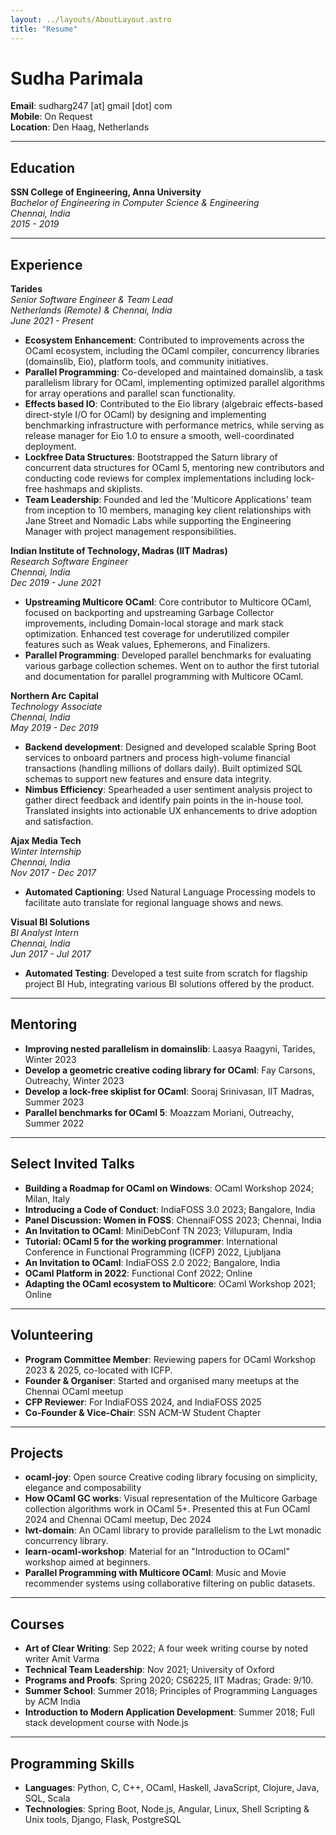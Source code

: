 ```yaml
---
layout: ../layouts/AboutLayout.astro
title: "Resume"
---
```


# Sudha Parimala  
**Email**: sudharg247 [at] gmail [dot] com  
**Mobile**: On Request  
**Location**: Den Haag, Netherlands  

---

## Education  

**SSN College of Engineering, Anna University**  
*Bachelor of Engineering in Computer Science & Engineering*  
*Chennai, India*  
*2015 - 2019*  

---

## Experience  

**Tarides**  
*Senior Software Engineer & Team Lead*  
*Netherlands (Remote) & Chennai, India*  
*June 2021 - Present*  

- **Ecosystem Enhancement**: Contributed to improvements across the OCaml ecosystem, including the OCaml compiler, concurrency libraries (domainslib, Eio), platform tools, and community initiatives.  
- **Parallel Programming**: Co-developed and maintained domainslib, a task parallelism library for OCaml, implementing optimized parallel algorithms for array operations and parallel scan functionality.  
- **Effects based IO**: Contributed to the Eio library (algebraic effects-based direct-style I/O for OCaml) by designing and implementing benchmarking infrastructure with performance metrics, while serving as release manager for Eio 1.0 to ensure a smooth, well-coordinated deployment.  
- **Lockfree Data Structures**: Bootstrapped the Saturn library of concurrent data structures for OCaml 5, mentoring new contributors and conducting code reviews for complex implementations including lock-free hashmaps and skiplists.  
- **Team Leadership**: Founded and led the 'Multicore Applications' team from inception to 10 members, managing key client relationships with Jane Street and Nomadic Labs while supporting the Engineering Manager with project management responsibilities.  

**Indian Institute of Technology, Madras (IIT Madras)**  
*Research Software Engineer*  
*Chennai, India*  
*Dec 2019 - June 2021*  

- **Upstreaming Multicore OCaml**: Core contributor to Multicore OCaml, focused on backporting and upstreaming Garbage Collector improvements, including Domain-local storage and mark stack optimization. Enhanced test coverage for underutilized compiler features such as Weak values, Ephemerons, and Finalizers.  
- **Parallel Programming**: Developed parallel benchmarks for evaluating various garbage collection schemes. Went on to author the first tutorial and documentation for parallel programming with Multicore OCaml.  

**Northern Arc Capital**  
*Technology Associate*  
*Chennai, India*  
*May 2019 - Dec 2019*  

- **Backend development**: Designed and developed scalable Spring Boot services to onboard partners and process high-volume financial transactions (handling millions of dollars daily). Built optimized SQL schemas to support new features and ensure data integrity.  
- **Nimbus Efficiency**: Spearheaded a user sentiment analysis project to gather direct feedback and identify pain points in the in-house tool. Translated insights into actionable UX enhancements to drive adoption and satisfaction.  

**Ajax Media Tech**  
*Winter Internship*  
*Chennai, India*  
*Nov 2017 - Dec 2017*  

- **Automated Captioning**: Used Natural Language Processing models to facilitate auto translate for regional language shows and news.  

**Visual BI Solutions**  
*BI Analyst Intern*  
*Chennai, India*  
*Jun 2017 - Jul 2017*  

- **Automated Testing**: Developed a test suite from scratch for flagship project BI Hub, integrating various BI solutions offered by the product.  

---

## Mentoring  

- **Improving nested parallelism in domainslib**: Laasya Raagyni, Tarides, Winter 2023  
- **Develop a geometric creative coding library for OCaml**: Fay Carsons, Outreachy, Winter 2023  
- **Develop a lock-free skiplist for OCaml**: Sooraj Srinivasan, IIT Madras, Summer 2023  
- **Parallel benchmarks for OCaml 5**: Moazzam Moriani, Outreachy, Summer 2022  

---

## Select Invited Talks  

- **Building a Roadmap for OCaml on Windows**: OCaml Workshop 2024; Milan, Italy  
- **Introducing a Code of Conduct**: IndiaFOSS 3.0 2023; Bangalore, India  
- **Panel Discussion: Women in FOSS**: ChennaiFOSS 2023; Chennai, India  
- **An Invitation to OCaml**: MiniDebConf TN 2023; Villupuram, India  
- **Tutorial: OCaml 5 for the working programmer**: International Conference in Functional Programming (ICFP) 2022, Ljubljana  
- **An Invitation to OCaml**: IndiaFOSS 2.0 2022; Bangalore, India  
- **OCaml Platform in 2022**: Functional Conf 2022; Online  
- **Adapting the OCaml ecosystem to Multicore**: OCaml Workshop 2021; Online  

---

## Volunteering  

- **Program Committee Member**: Reviewing papers for OCaml Workshop 2023 & 2025, co-located with ICFP.  
- **Founder & Organiser**: Started and organised many meetups at the Chennai OCaml meetup  
- **CFP Reviewer**: For IndiaFOSS 2024, and IndiaFOSS 2025  
- **Co-Founder & Vice-Chair**: SSN ACM-W Student Chapter  

---

## Projects  

- **ocaml-joy**: Open source Creative coding library focusing on simplicity, elegance and composability  
- **How OCaml GC works**: Visual representation of the Multicore Garbage collection algorithms work in OCaml 5+. Presented this at Fun OCaml 2024 and Chennai OCaml meetup, Dec 2024  
- **lwt-domain**: An OCaml library to provide parallelism to the Lwt monadic concurrency library.  
- **learn-ocaml-workshop**: Material for an "Introduction to OCaml" workshop aimed at beginners.  
- **Parallel Programming with Multicore OCaml**: Music and Movie recommender systems using collaborative filtering on public datasets.  

---

## Courses  

- **Art of Clear Writing**: Sep 2022; A four week writing course by noted writer Amit Varma  
- **Technical Team Leadership**: Nov 2021; University of Oxford  
- **Programs and Proofs**: Spring 2020; CS6225, IIT Madras; Grade: 9/10.  
- **Summer School**: Summer 2018; Principles of Programming Languages by ACM India  
- **Introduction to Modern Application Development**: Summer 2018; Full stack development course with Node.js  

---

## Programming Skills  

- **Languages**: Python, C, C++, OCaml, Haskell, JavaScript, Clojure, Java, SQL, Scala  
- **Technologies**: Spring Boot, Node.js, Angular, Linux, Shell Scripting & Unix tools, Django, Flask, PostgreSQL  